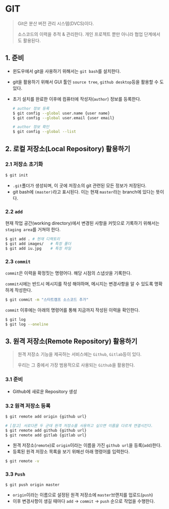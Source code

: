 # GIT

> Git은 분산 버전 관리 시스템(DVCS)이다.
>
> 소스코드의 이력을 추적 & 관리한다. 개인 프로젝트 뿐만 아니라 협업 단계에서도 활용된다.



## 1. 준비

- 윈도우에서 git을 사용하기 위해서는 `git bash`를 설치한다.

- git을 활용하기 위해서 GUI 툴인 `source tree`, `github desktop`등을 활용할 수 도 있다.

- 초기 설치를 완료한 이후에 컴퓨터에 작성자(`author`) 정보를 등록한다.

  ```bash
  # author 정보 등록
  $ git config --global user.name {user name}
  $ git config --global user.email {user email}
  
  # author 정보 확인
  $ git config --global --list
  ```



## 2. 로컬 저장소(Local Repository) 활용하기

### 2.1 저장소 초기화

```bash
$ git init
```

- `.git`폴더가 생성되며, 이 곳에 저장소의 git 관련된 모든 정보가 저장된다.
- git bash에 `(master)`라고 표시된다. 이는 현재 `master`라는 branch에 있다는 뜻이다.



### 2.2 `add`

현재 작업 공간(working directory)에서 변경된 사항을 커밋으로 기록하기 위해서는 `staging area`를 거쳐야 한다.

```bash
$ git add .	# 현재 디렉토리
$ git add images/	# 특정 폴더
$ git add iu.jpg	# 특정 파일
```

 

### 2.3 `commit`

`commit`은 이력을 확정짓는 명령어다. 해당 시점의 스냅샷을 기록한다.

`commit`시에는 반드시 메시지를 작성 해야하며, 메시지는 변경사항을 알 수 있도록 명확하게 작성한다.

```bash
$ git commit -m "스타트캠프 소스코드 추가"
```

`commit` 이후에는 아래의 명령어를 통해 지금까지 작성된 이력을 확인한다.

```bash
$ git log
$ git log --oneline
```



## 3. 원격 저장소(Remote Repository) 활용하기

> 원격 저장소 기능을 제곡하는 서비스에는 `Github`, `Gitlab`등이 있다.
>
> 우리는 그 중에서 가장 범용적으로 사용되는 `Github`을 활용한다.

### 3.1 준비

- Github에 새로운 Repository 생성



### 3.2 원격 저장소 등록

```bash
$ git remote add origin {github url}

# [참고] 서로다른 두 군데 원격 저장소를 사용하고 싶으면 이름을 다르게 연결시킨다.
$ git remote add github {github url}
$ git remote add gitlab {gitlab url}
```

- 원격 저장소(`remote`)로 `origin`이라는 이름을 가진 `github url`을 등록(`add`)한다.
- 등록된 원격 저장소 목록을 보기 위해선 아래 명령어를 입력한다.

```bash
$ git remote -v
```



### 3.3 `Push`

```bash
$ git push origin master
```

- `origin`이라는 이름으로 설정된 원격 저장소에 `master`브랜치를 업로드(`push`)
- 이후 변경사항이 생길 때마다 `add` -> `commit` -> `push` 순으로 작업을 수행한다.



